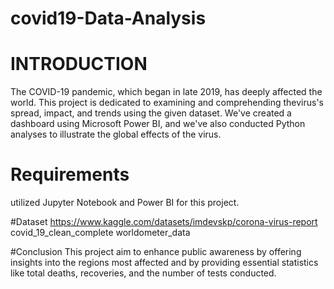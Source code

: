 # covid19-Data-Analysis

# INTRODUCTION
The COVID-19 pandemic, which began in late 2019, has deeply affected the world. 
This project is dedicated to examining and comprehending thevirus's spread, impact, and trends using the given dataset.
We've created a dashboard using Microsoft Power BI, and we've also conducted Python analyses to illustrate the global effects of the virus.

# Requirements
 utilized Jupyter Notebook and Power BI for this project.

#Dataset
https://www.kaggle.com/datasets/imdevskp/corona-virus-report
covid_19_clean_complete
worldometer_data

#Conclusion
This project aim to enhance public awareness by offering insights into the regions most affected and by providing essential statistics like
total deaths, recoveries, and the number of tests conducted.

